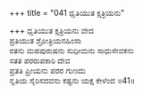 +++
title = "041 ಧೃತಿಯುತ ಕ್ಷತ್ರಿಯನು"

+++
ಧೃತಿಯುತ ಕ್ಷತ್ರಿಯನು ವೇದ  
ಪ್ರತಿಯುತ ಶ್ರೋತ್ರಿಯನಹಿಂಸಾ  
ರತನು ಮಹಪುರುಷನು ಸುಧೀಮನು ಸಾಧುಸೇವಕನು   
ಸತತ ಪರರುಪಕಾರಿ ದೇವ  
ಪ್ರತತಿ ಪ್ರೀಯನು ಪರರ ಗುಣದು  
ನ್ನತಿಯ ಸೈರಿಸದವನು ಕಷ್ಟನು ಯಕ್ಷ ಕೇಳೆಂದ      ॥41॥